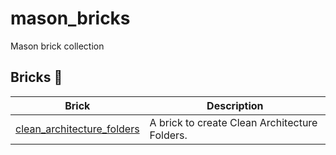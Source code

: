 # mason_bricks
Mason brick collection

## Bricks 🧱

| Brick                                                          | Description                                                                                                                   | 
| -------------------------------------------------------------- | ----------------------------------------------------------------------------------------------------------------------------- | 
  | [clean_architecture_folders](https://brickhub.dev/bricks/clean_architecture_folders/) | A brick to create Clean Architecture Folders. 